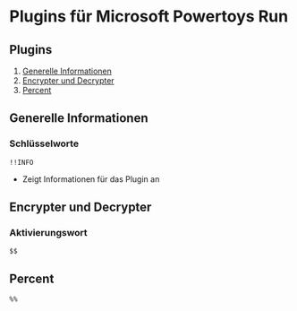 # Plugins für Microsoft Powertoys Run

## Plugins
1. [Generelle Informationen](#Generelle_Informationen)
2. [Encrypter und Decrypter](#Über-das-Projekt)
3. [Percent](#Team)

## Generelle Informationen

### Schlüsselworte
    !!INFO
- Zeigt Informationen für das Plugin an

## Encrypter und Decrypter

### Aktivierungswort
    $$

## Percent
    %%

